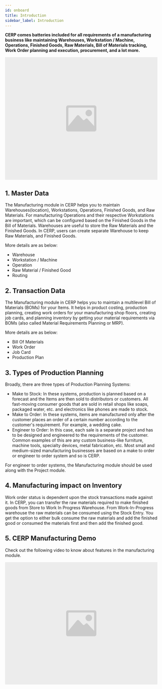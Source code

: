 ```yaml
---
id: onboard
title: Introduction
sidebar_label: Introduction
---
```


**CERP comes batteries included for all requirements of a manufacturing business like maintaining Warehouses, Workstation / Machine, Operations, Finished Goods, Raw Materials, Bill of Materials tracking, Work Order planning and execution, procurement, and a lot more.**

![image](images/image.jpg)

## 1. Master Data

The Manufacturing module in CERP helps you to maintain Warehouses(location), Workstations, Operations, Finished Goods, and Raw Materials. For manufacturing Operations and their respective Workstations are important, which can be configured based on the Finished Goods in the Bill of Materials. Warehouses are useful to store the Raw Materials and the Finished Goods. In CERP, users can create separate Warehouse to keep Raw Materials, and Finished Goods.

More details are as below:

- Warehouse
- Workstation / Machine
- Operation
- Raw Material / Finished Good
- Routing

## 2. Transaction Data

The Manufacturing module in CERP helps you to maintain a multilevel Bill of Materials (BOMs) for your Items. It helps in product costing, production planning, creating work orders for your manufacturing shop floors, creating job cards, and planning inventory by getting your material requirements via BOMs (also called Material Requirements Planning or MRP).

More details are as below:

- Bill Of Materials
- Work Order
- Job Card
- Production Plan

## 3. Types of Production Planning

Broadly, there are three types of Production Planning Systems:

- Make to Stock: In these systems, production is planned based on a forecast and the Items are then sold to distributors or customers. All fast-moving consumer goods that are sold in retail shops like soaps, packaged water, etc. and electronics like phones are made to stock.
- Make to Order: In these systems, items are manufactured only after the customer places an order of a certain number according to the customer's requirement. For example, a wedding cake.
- Engineer to Order: In this case, each sale is a separate project and has to be designed and engineered to the requirements of the customer. Common examples of this are any custom business-like furniture, machine tools, specialty devices, metal fabrication, etc.
  Most small and medium-sized manufacturing businesses are based on a make to order or engineer to order system and so is CERP.

For engineer to order systems, the Manufacturing module should be used along with the Project module.

## 4. Manufacturing impact on Inventory

Work order status is dependent upon the stock transactions made against it. In CERP, you can transfer the raw materials required to make finished goods from Store to Work In Progress Warehouse. From Work-In-Progress warehouse the raw materials can be consumed using the Stock Entry. You get the option to either bulk consume the raw materials and add the finished good or consumed the materials first and then add the finished good.

## 5. CERP Manufacturing Demo

Check out the following video to know about features in the manufacturing module.

![image](images/image.jpg)
